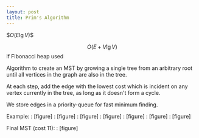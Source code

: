 ```yaml
---
layout: post
title: Prim's Algorithm
---
```


\$$O(E\lg V)\$$

$$O(E+V\lg V)$$ if Fibonacci heap used

Algorithm to create an MST by growing a single tree from an arbitrary root until all vertices in the graph are also in the tree.

At each step, add the edge with the lowest cost which is incident on any vertex currently in the tree, as long as it doesn't form a cycle.

We store edges in a priority-queue for fast minimum finding.

Example:
: [figure]
: [figure]
: [figure]
: [figure]
: [figure]
: [figure]
: [figure]

Final MST (cost 11):
: [figure]
